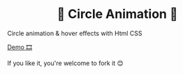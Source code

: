 <h1 align="center">🎡 Circle Animation 🎡</h1> 
Circle animation &amp; hover effects with Html CSS

<a href="https://codepen.io/Hadil-Ben-Abdallah/pen/vYoGdyw">Demo 🎞</a>

If you like it, you're welcome to fork it 😊
